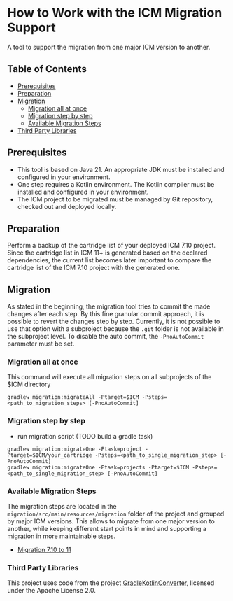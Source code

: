 How to Work with the ICM Migration Support
==========================================

A tool to support the migration from one major ICM version to another.

## Table of Contents
- [Prerequisites](#prerequisites)
- [Preparation](#preparation)
- [Migration](#migration)
  - [Migration all at once](#migration-all-at-once)
  - [Migration step by step](#migration-step-by-step)
  - [Available Migration Steps](#available-migration-steps)
- [Third Party Libraries](#third-party-libraries)


## Prerequisites
* This tool is based on Java 21. An appropriate JDK must be installed and configured in your environment.
* One step requires a Kotlin environment. The Kotlin compiler must be installed and configured in your environment.
* The ICM project to be migrated must be managed by Git repository, checked out and deployed locally.

## Preparation
Perform a backup of the cartridge list of your deployed ICM 7.10 project.
Since the cartridge list in ICM 11+ is generated based on the declared dependencies, the current list becomes later 
important to compare the cartridge list of the ICM 7.10 project with the generated one.

## Migration
As stated in the beginning, the migration tool tries to commit the made changes after each step.
By this fine granular commit approach, it is possible to revert the changes step by step.
Currently, it is not possible to use that option with a subproject because the `.git` folder is not available in the subproject level.
To disable the auto commit, the `-PnoAutoCommit` parameter must be set.

### Migration all at once

This command will execute all migration steps on all subprojects of the $ICM directory
```
gradlew migration:migrateAll -Ptarget=$ICM -Psteps=<path_to_migration_steps> [-PnoAutoCommit]
```

### Migration step by step

- run migration script (TODO build a gradle task)

```
gradlew migration:migrateOne -Ptask=project -Ptarget=$ICM/your_cartridge -Psteps=<path_to_single_migration_step> [-PnoAutoCommit]
gradlew migration:migrateOne -Ptask=projects -Ptarget=$ICM -Psteps=<path_to_single_migration_step> [-PnoAutoCommit]
```

### Available Migration Steps
The migration steps are located in the `migration/src/main/resources/migration` folder of the project and grouped by major ICM versions. This allows to
migrate from one major version to another, while keeping different start points in mind and supporting a migration in more maintainable steps.

* [Migration 7.10 to 11](docs/migration-7.10-11.md)

### Third Party Libraries
This project uses code from the project [GradleKotlinConverter](https://github.com/bernaferrari/GradleKotlinConverter), licensed under the Apache License 2.0.
